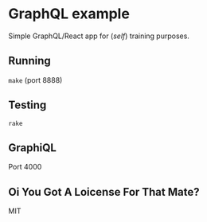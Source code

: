 GraphQL example
====

Simple GraphQL/React app for (_self_) training purposes.

Running
----

```make``` (port 8888)

Testing
----
```rake```

GraphiQL
----
Port 4000

Oi You Got A Loicense For That Mate?
----
MIT